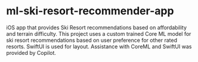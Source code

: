 # ml-ski-resort-recommender-app
iOS app that provides Ski Resort recommendations based on affordability and terrain difficulty. This project uses a custom trained Core ML model for ski resort recommendations based on user preference for other rated resorts. SwiftUI is used for layout. Assistance with CoreML and SwiftUI was provided by Copilot.
